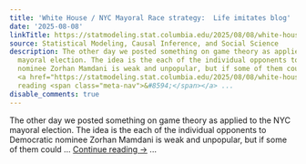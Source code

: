 ```yaml
---
title: 'White House / NYC Mayoral Race strategy:  Life imitates blog'
date: '2025-08-08'
linkTitle: https://statmodeling.stat.columbia.edu/2025/08/08/white-house-nyc-mayoral-race-strategy-life-imitates-blog/
source: Statistical Modeling, Causal Inference, and Social Science
description: The other day we posted something on game theory as applied to the NYC
  mayoral election. The idea is the each of the individual opponents to Democratic
  nominee Zorhan Mamdani is weak and unpopular, but if some of them could &#8230;
  <a href="https://statmodeling.stat.columbia.edu/2025/08/08/white-house-nyc-mayoral-race-strategy-life-imitates-blog/">Continue
  reading <span class="meta-nav">&#8594;</span></a> ...
disable_comments: true
---
```

The other day we posted something on game theory as applied to the NYC mayoral election. The idea is the each of the individual opponents to Democratic nominee Zorhan Mamdani is weak and unpopular, but if some of them could &#8230; <a href="https://statmodeling.stat.columbia.edu/2025/08/08/white-house-nyc-mayoral-race-strategy-life-imitates-blog/">Continue reading <span class="meta-nav">&#8594;</span></a> ...